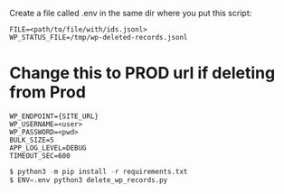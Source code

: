 Create a file called .env in the same dir where you put this script:

```
FILE=<path/to/file/with/ids.jsonl>
WP_STATUS_FILE=/tmp/wp-deleted-records.jsonl
```

# Change this to PROD url if deleting from Prod
```
WP_ENDPOINT={SITE_URL}
WP_USERNAME=<user>
WP_PASSWORD=<pwd>
BULK_SIZE=5
APP_LOG_LEVEL=DEBUG
TIMEOUT_SEC=600
```

```python
$ python3 -m pip install -r requirements.txt
$ ENV=.env python3 delete_wp_records.py
```